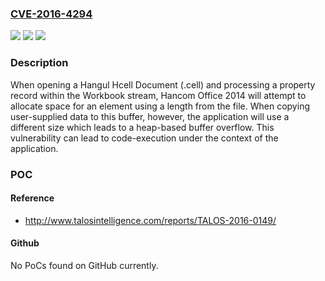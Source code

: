 ### [CVE-2016-4294](https://cve.mitre.org/cgi-bin/cvename.cgi?name=CVE-2016-4294)
![](https://img.shields.io/static/v1?label=Product&message=Hancom%20Office&color=blue)
![](https://img.shields.io/static/v1?label=Version&message=2014%20VP%20Trial%20HCell.exe%20Product%20version%3A%209.1.0.2176%2C%20HCellApp.dll%20Product%20version%3A%209.1.0.2176%20HCellBook.dll%20Product%20version%3A%209.1.0.2176%20&color=brightgreen)
![](https://img.shields.io/static/v1?label=Vulnerability&message=unspecified&color=brightgreen)

### Description

When opening a Hangul Hcell Document (.cell) and processing a property record within the Workbook stream, Hancom Office 2014 will attempt to allocate space for an element using a length from the file. When copying user-supplied data to this buffer, however, the application will use a different size which leads to a heap-based buffer overflow. This vulnerability can lead to code-execution under the context of the application.

### POC

#### Reference
- http://www.talosintelligence.com/reports/TALOS-2016-0149/

#### Github
No PoCs found on GitHub currently.

